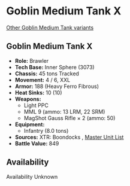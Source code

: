 # Goblin Medium Tank X 

[Other Goblin Medium Tank variants](../goblin_medium_tank.md) 

## Goblin Medium Tank X 

- **Role:** Brawler 
- **Tech Base:** Inner Sphere (3073) 
- **Chassis:** 45 tons Tracked 
- **Movement:** 4 / 6, XXL 
- **Armor:** 188 (Heavy Ferro Fibrous) 
- **Heat Sinks:** 10 (10) 
- **Weapons:** 
  - Light PPC 
  - MML 9 (ammo: 13 LRM, 22 SRM) 
  - MagShot Gauss Rifle × 2 (ammo: 50) 
- **Equipment:** 
  - Infantry (8.0 tons) 
- **Sources:** XTR: Boondocks , [Master Unit List](http://masterunitlist.info/Unit/Details/1227) 
- **Battle Value:** 849 

## Availability 

Availability Unknown 


